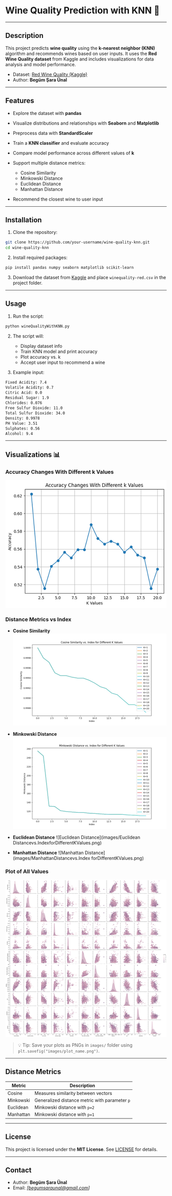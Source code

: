 # Wine Quality Prediction with KNN 🍷

---

## Description

This project predicts **wine quality** using the **k-nearest neighbor (KNN)** algorithm and recommends wines based on user inputs.
It uses the **Red Wine Quality dataset** from Kaggle and includes visualizations for data analysis and model performance.

* Dataset: [Red Wine Quality (Kaggle)](https://www.kaggle.com/datasets/uciml/red-wine-quality-cortez-et-al-2009?resource=download)
* Author: **Begüm Şara Ünal**

---

## Features

* Explore the dataset with **pandas**
* Visualize distributions and relationships with **Seaborn** and **Matplotlib**
* Preprocess data with **StandardScaler**
* Train a **KNN classifier** and evaluate accuracy
* Compare model performance across different values of **k**
* Support multiple distance metrics:

  * Cosine Similarity
  * Minkowski Distance
  * Euclidean Distance
  * Manhattan Distance
* Recommend the closest wine to user input

---

## Installation

1. Clone the repository:

```bash
git clone https://github.com/your-username/wine-quality-knn.git
cd wine-quality-knn
```

2. Install required packages:

```bash
pip install pandas numpy seaborn matplotlib scikit-learn
```

3. Download the dataset from [Kaggle](https://www.kaggle.com/datasets/uciml/red-wine-quality-cortez-et-al-2009?resource=download) and place `winequality-red.csv` in the project folder.

---

## Usage

1. Run the script:

```bash
python wineQualityWithKNN.py
```

2. The script will:

   * Display dataset info
   * Train KNN model and print accuracy
   * Plot accuracy vs. k
   * Accept user input to recommend a wine

3. Example input:

```
Fixed Acidity: 7.4
Volatile Acidity: 0.7
Citric Acid: 0.0
Residual Sugar: 1.9
Chlorides: 0.076
Free Sulfur Dioxide: 11.0
Total Sulfur Dioxide: 34.0
Density: 0.9978
PH Value: 3.51
Sulphates: 0.56
Alcohol: 9.4
```

---

## Visualizations 📊

### Accuracy Changes With Different k Values

![Accuracy vs K](images/AccuracyChangesWithDifferentkValues.png)

### Distance Metrics vs Index

* **Cosine Similarity**
  ![Cosine Similarity](images/CosineSimilarityvs.IndexforDifferentKValues.png)

* **Minkowski Distance**
  ![Minkowski Distance](images/MinkowskiDistancevs.IndexforDifferentKValues.png)

* **Euclidean Distance**
  ![Euclidean Distance](images/Euclidean Distancevs.IndexforDifferentKValues.png)

* **Manhattan Distance**
  ![Manhattan Distance](images/ManhattanDistancevs.Index forDifferentKValues.png)

### Plot of All Values

![Plot of All Values](images/plotOfAllValues.png)

> 💡 Tip: Save your plots as PNGs in `images/` folder using `plt.savefig("images/plot_name.png")`.

---

## Distance Metrics

| Metric    | Description                                    |
| --------- | ---------------------------------------------- |
| Cosine    | Measures similarity between vectors            |
| Minkowski | Generalized distance metric with parameter `p` |
| Euclidean | Minkowski distance with `p=2`                  |
| Manhattan | Minkowski distance with `p=1`                  |

---

## License

This project is licensed under the **MIT License**. See [LICENSE](LICENSE) for details.

---

## Contact

* Author: **Begüm Şara Ünal**
* Email: *\[[begumsaraunal@gmail.com](mailto:[begumsaraunal@gmail.com)]*

